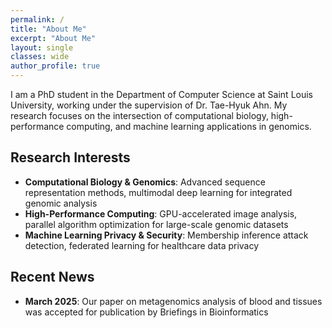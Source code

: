 ```yaml
---
permalink: /
title: "About Me"
excerpt: "About Me"
layout: single
classes: wide
author_profile: true
---
```


I am a PhD student in the Department of Computer Science at Saint Louis University, working under the supervision of Dr. Tae-Hyuk Ahn. My research focuses on the intersection of computational biology, high-performance computing, and machine learning applications in genomics.

## Research Interests

* **Computational Biology & Genomics**: Advanced sequence representation methods, multimodal deep learning for integrated genomic analysis
* **High-Performance Computing**: GPU-accelerated image analysis, parallel algorithm optimization for large-scale genomic datasets
* **Machine Learning Privacy & Security**: Membership inference attack detection, federated learning for healthcare data privacy

## Recent News

* **March 2025**: Our paper on metagenomics analysis of blood and tissues was accepted for publication by Briefings in Bioinformatics
